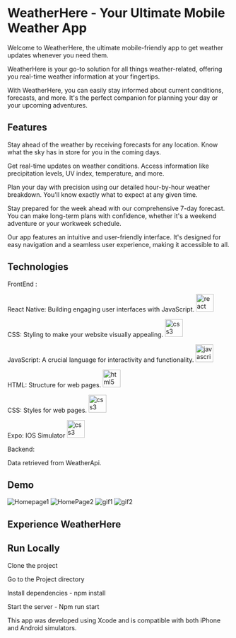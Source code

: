 # WeatherHere - Your Ultimate Mobile Weather App

 Welcome to WeatherHere, the ultimate mobile-friendly app to get weather updates whenever you need them.

 WeatherHere is your go-to solution for all things weather-related, offering you real-time weather information at your fingertips.

 With WeatherHere, you can easily stay informed about current conditions, forecasts, and more. It's the perfect companion for planning your day or your upcoming adventures.

## Features

<p> Stay ahead of the weather by receiving forecasts for any location. Know what the sky has in store for you in the coming days. </p>
<p> Get real-time updates on weather conditions. Access information like precipitation levels, UV index, temperature, and more.</p>
<p> Plan your day with precision using our detailed hour-by-hour weather breakdown. You'll know exactly what to expect at any given time. </p>
<p> Stay prepared for the week ahead with our comprehensive 7-day forecast. You can make long-term plans with confidence, whether it's a weekend adventure or your workweek schedule. </p>
<p> Our app features an intuitive and user-friendly interface. It's designed for easy navigation and a seamless user experience, making it accessible to all. </p>

## Technologies

FrontEnd :

   <p> React Native: Building engaging user interfaces with JavaScript. 
        <a href="https://reactjs.org/"> 
        <img src="https://github.com/devicons/devicon/blob/master/icons/react/react-original.svg" alt="react" width="40" height="40"/> 
        </a>
    </p>
   <p> CSS: Styling to make your website visually appealing. 
        <a href="https://www.w3schools.com/css/"> 
        <img src="https://github.com/devicons/devicon/blob/master/icons/css3/css3-original.svg" alt="css3" width="40" height="40"/> 
        </a> 
    </p>
     <p> JavaScript: A crucial language for interactivity and functionality.
        <a href="https://developer.mozilla.org/en-US/docs/Web/JavaScript"> 
        <img src="https://user-images.githubusercontent.com/48143100/163075516-9b38424a-eec9-411f-8718-6facb953d642.png" alt="javascript" width="40" height="40"/> </a>
    </p>
      <p> HTML: Structure for web pages.
     <a href="https://www.w3.org/html/">
        <img src="https://github.com/devicons/devicon/blob/master/icons/html5/html5-original.svg" alt="html5" width="40" height="40"/> 
      </a> 
  </p>
  <p> CSS: Styles for web pages.
     <a href="https://www.w3schools.com/css/"> 
        <img src="https://github.com/devicons/devicon/blob/master/icons/css3/css3-original.svg" alt="css3" width="40" height="40"/> 
        </a> 
  </p>

   <p> Expo: IOS Simulator
     <a href="https://expo.dev/"> 
        <img src="https://github.com/brianhngo/WeatherHere/blob/main/public/Expo.svg" alt="css3" width="40" height="40"/> 
        </a> 
  </p>
    

  
 

Backend:
  <p> 
      Data retrieved from WeatherApi.
  </p>
   
 
## Demo

![Homepage1](https://github.com/brianhngo/WeatherHere/blob/main/public/image1.png)
![HomePage2](https://github.com/brianhngo/WeatherHere/blob/main/public/image2.png)
![gif1](https://github.com/brianhngo/WeatherHere/blob/main/public/gif/homescreen.gif)
![gif2](https://github.com/brianhngo/WeatherHere/blob/main/public/gif/searchbar.gif)



## Experience WeatherHere

## Run Locally 

  Clone the project

  Go to the Project directory

  Install dependencies - 
  npm install

  Start the server - 
  Npm run start

This app was developed using Xcode and is compatible with both iPhone and Android simulators.
  

